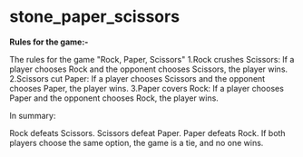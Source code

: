 # stone_paper_scissors

**Rules for the game:-**

The rules for the game "Rock, Paper, Scissors" 1.Rock crushes Scissors: If a player chooses Rock and the opponent chooses Scissors, the player wins. 2.Scissors cut Paper: If a player chooses Scissors and the opponent chooses Paper, the player wins. 3.Paper covers Rock: If a player chooses Paper and the opponent chooses Rock, the player wins.

In summary:

Rock defeats Scissors.
Scissors defeat Paper.
Paper defeats Rock.
If both players choose the same option, the game is a tie, and no one wins.
